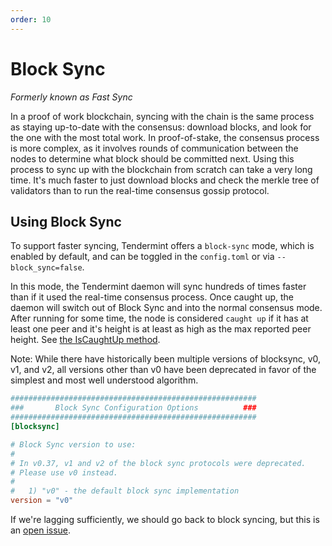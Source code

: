 ```yaml
---
order: 10
---
```


# Block Sync

*Formerly known as Fast Sync*

In a proof of work blockchain, syncing with the chain is the same
process as staying up-to-date with the consensus: download blocks, and
look for the one with the most total work. In proof-of-stake, the
consensus process is more complex, as it involves rounds of
communication between the nodes to determine what block should be
committed next. Using this process to sync up with the blockchain from
scratch can take a very long time. It's much faster to just download
blocks and check the merkle tree of validators than to run the real-time
consensus gossip protocol.

## Using Block Sync

To support faster syncing, Tendermint offers a `block-sync` mode, which
is enabled by default, and can be toggled in the `config.toml` or via
`--block_sync=false`.

In this mode, the Tendermint daemon will sync hundreds of times faster
than if it used the real-time consensus process. Once caught up, the
daemon will switch out of Block Sync and into the normal consensus mode.
After running for some time, the node is considered `caught up` if it
has at least one peer and it's height is at least as high as the max
reported peer height. See [the IsCaughtUp
method](https://github.com/cometbft/cometbft/blob/b467515719e686e4678e6da4e102f32a491b85a0/blockchain/pool.go#L128).

Note: While there have historically been multiple versions of blocksync, v0, v1, and v2, all versions
other than v0 have been deprecated in favor of the simplest and most well understood algorithm.

```toml
#######################################################
###       Block Sync Configuration Options          ###
#######################################################
[blocksync]

# Block Sync version to use:
# 
# In v0.37, v1 and v2 of the block sync protocols were deprecated.
# Please use v0 instead.
#
#   1) "v0" - the default block sync implementation
version = "v0"
```

If we're lagging sufficiently, we should go back to block syncing, but
this is an [open issue](https://github.com/tendermint/tendermint/issues/129).

